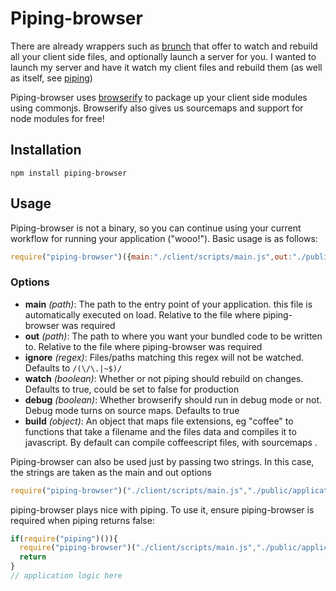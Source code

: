 # Piping-browser

There are already wrappers such as [brunch](https://github.com/brunch/brunch/) that offer to watch and rebuild all your client side files, and optionally launch a server for you. I wanted to launch my server and have it watch my client files and rebuild them (as well as itself, see [piping](http://github.com/mdlawson/piping))

Piping-browser uses [browserify](https://github.com/substack/node-browserify) to package up your client side modules using commonjs. Browserify also gives us sourcemaps and support for node modules for free!

## Installation
```
npm install piping-browser
```
## Usage

Piping-browser is not a binary, so you can continue using your current workflow for running your application ("wooo!"). Basic usage is as follows:

```javascript
require("piping-browser")({main:"./client/scripts/main.js",out:"./public/application.js"})
```
### Options

- __main__ _(path)_: The path to the entry point of your application. this file is automatically executed on load. Relative to the file where piping-browser was required
- __out__ _(path)_: The path to where you want your bundled code to be written to. Relative to the file where piping-browser was required
- __ignore__ _(regex)_: Files/paths matching this regex will not be watched. Defaults to `/(\/\.|~$)/`
- __watch__ _(boolean)_: Whether or not piping should rebuild on changes. Defaults to true, could be set to false for production
- __debug__ _(boolean)_: Whether browserify should run in debug mode or not. Debug mode turns on source maps. Defaults to true
- __build__ _(object)_: An object that maps file extensions, eg "coffee" to functions that take a filename and the files data and compiles it to javascript. By default can compile coffeescript files, with sourcemaps .


Piping-browser can also be used just by passing two strings. In this case, the strings are taken as the main and out options
```javascript
require("piping-browser")("./client/scripts/main.js","./public/application.js")
```

piping-browser plays nice with piping. To use it, ensure piping-browser is required when piping returns false:

```javascript
if(require("piping")()){
  require("piping-browser")("./client/scripts/main.js","./public/application.js")
  return
}
// application logic here
```